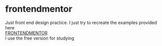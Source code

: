 # frontendmentor

Just front end design practice. I just try to recreate the examples provided here
<br>
<a href="https://www.frontendmentor.io/home">FRONTENDMENTOR</a>
<br>
I use the free version for studying
